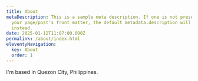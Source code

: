 ```yaml
---
title: About
metaDescription: This is a sample meta description. If one is not present in
  your page/post's front matter, the default metadata.description will be used
  instead.
date: 2025-01-12T11:07:00.000Z
permalink: /about/index.html
eleventyNavigation:
  key: About
  order: 1
---
```

I'm based in Quezon City, Philippines.
